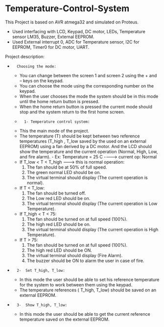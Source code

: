 # Temperature-Control-System
This Project is based on AVR atmega32 and simulated on Proteus.

-  Used interfacing with LCD, Keypad, DC motor, LEDs, Temperature sensor LM35, Buzzer, External EEPROM.
-  Used External interrupt 0, ADC for Temperature sensor, I2C for EEPROM, Timer0 for DC motor, UART.

Project description:
-		Choosing the mode:
  -  You can change between the screen 1 and screen 2 using the + and – keys on the keypad. 
  -  You can choose the mode using the corresponding number on the keypad.
  -  When the user chooses the mode the system should be in this mode until the home return button is pressed.
  -  When the home return button is pressed the current mode should stop and the system return to the first home screen.
    -		1- Temperature control system:
     -  This the main mode of the project. 
     -  The temperature (T) should be kept between two reference temperatures (T_high , T_low saved by the used on an external EEPROM) using a fan derived by a DC motor. And           the LCD should show the temperature and the current operation (Normal, High, Low, and fire alarm). 
      -	 Ex: Temperature = 25 C   ---->   current op: Normal
    -  If T_low < T < T_high --->  this is normal operation:
          1. The fan should be at 50% of full speed. 
          2. The green normal LED should be on.
          3. The virtual terminal should display (The current operation is normal).
    -  If T < T_low: 
          1. The fan should be turned off. 
          2. The Low red LED should be on.
          3. The virtual terminal should display (The current operation is Low Temperature).
    -  If T_high < T < 75: 
          1. The fan should be turned on at full speed (100%). 
          2. The high red LED should be on.
          3. The virtual terminal should display (The current operation is High Temperature).
    -  If T > 75: 
          1. The fan should be turned on at full speed (100%). 
          2. The high red LED should be ON.
          3. The virtual terminal should display (Fire Alarm).
          4. The buzzer should be ON to alarm the user in case of fire.
 -		 2-  Set T_high, T_low:
    -  In this mode the user should be able to set his reference temperature for the system to work between them using the keypad.
    -  The temperature references ( T_high, T_low) should be saved on an external EEPROM.
 -		 3-  Show T_high, T_low:
    -  In this mode the user should be able to get the current reference temperature saved on the external EEPROM.

